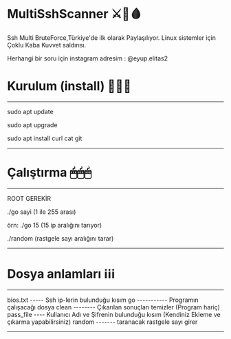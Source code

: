 # MultiSshScanner ⚔🔑🩸

Ssh Multi BruteForce,Türkiye'de ilk olarak Paylaşılıyor. Linux sistemler için Çoklu Kaba Kuvvet saldırısı. 

Herhangi bir soru için
instagram adresim : @eyup.elitas2

# Kurulum (install) 🧰🧰🧰


***********************************************
sudo apt update

sudo apt upgrade

sudo apt install curl cat git

************************************************

# Çalıştırma 🖱🖱🖱

************************************************
ROOT GEREKİR

./go sayi (1 ile 255 arası)

örn: ./go 15 (15 ip aralığını tarıyor)

./random (rastgele sayı aralığını tarar)
************************************************


# Dosya anlamları ℹℹℹ
************************************************
bios.txt ----- Ssh ip-lerin bulunduğu kısım
go ----------- Programın çalışacağı dosya
clean -------- Çıkarılan sonuçları temizler (Program hariç)
pass_file ---- Kullanıcı Adı ve Şifrenin bulunduğu kısım (Kendiniz Ekleme ve çıkarma yapabilirsiniz)
random ------- taranacak rastgele sayı girer
*************************************************
